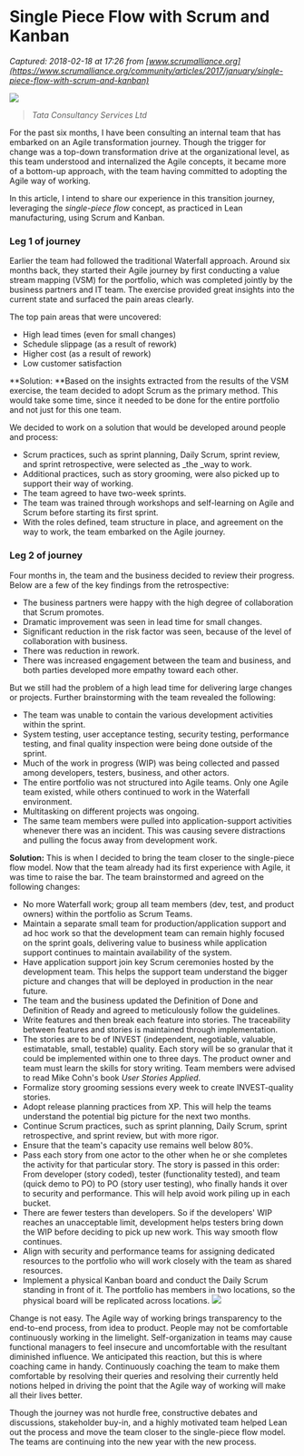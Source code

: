 # Single Piece Flow with Scrum and Kanban

_Captured: 2018-02-18 at 17:26 from [www.scrumalliance.org](https://www.scrumalliance.org/community/articles/2017/january/single-piece-flow-with-scrum-and-kanban)_

![](https://certification.scrumalliance.org/images/member200x200.jpg)

> _Tata Consultancy Services Ltd_

For the past six months, I have been consulting an internal team that has embarked on an Agile transformation journey. Though the trigger for change was a top-down transformation drive at the organizational level, as this team understood and internalized the Agile concepts, it became more of a bottom-up approach, with the team having committed to adopting the Agile way of working.

In this article, I intend to share our experience in this transition journey, leveraging the _single-piece flow_ concept, as practiced in Lean manufacturing, using Scrum and Kanban.

### Leg 1 of journey

Earlier the team had followed the traditional Waterfall approach. Around six months back, they started their Agile journey by first conducting a value stream mapping (VSM) for the portfolio, which was completed jointly by the business partners and IT team. The exercise provided great insights into the current state and surfaced the pain areas clearly.

The top pain areas that were uncovered:

  * High lead times (even for small changes)
  * Schedule slippage (as a result of rework)
  * Higher cost (as a result of rework)
  * Low customer satisfaction

**Solution: **Based on the insights extracted from the results of the VSM exercise, the team decided to adopt Scrum as the primary method. This would take some time, since it needed to be done for the entire portfolio and not just for this one team.

We decided to work on a solution that would be developed around people and process:

  * Scrum practices, such as sprint planning, Daily Scrum, sprint review, and sprint retrospective, were selected as _the _way to work.
  * Additional practices, such as story grooming, were also picked up to support their way of working.
  * The team agreed to have two-week sprints.
  * The team was trained through workshops and self-learning on Agile and Scrum before starting its first sprint.
  * With the roles defined, team structure in place, and agreement on the way to work, the team embarked on the Agile journey.

###  Leg 2 of journey

Four months in, the team and the business decided to review their progress. Below are a few of the key findings from the retrospective:

  * The business partners were happy with the high degree of collaboration that Scrum promotes.
  * Dramatic improvement was seen in lead time for small changes.
  * Significant reduction in the risk factor was seen, because of the level of collaboration with business.
  * There was reduction in rework.
  * There was increased engagement between the team and business, and both parties developed more empathy toward each other.

But we still had the problem of a high lead time for delivering large changes or projects. Further brainstorming with the team revealed the following:

  * The team was unable to contain the various development activities within the sprint.
  * System testing, user acceptance testing, security testing, performance testing, and final quality inspection were being done outside of the sprint.
  * Much of the work in progress (WIP) was being collected and passed among developers, testers, business, and other actors.
  * The entire portfolio was not structured into Agile teams. Only one Agile team existed, while others continued to work in the Waterfall environment.
  * Multitasking on different projects was ongoing.
  * The same team members were pulled into application-support activities whenever there was an incident. This was causing severe distractions and pulling the focus away from development work.

**Solution:** This is when I decided to bring the team closer to the single-piece flow model. Now that the team already had its first experience with Agile, it was time to raise the bar. The team brainstormed and agreed on the following changes:

  * No more Waterfall work; group all team members (dev, test, and product owners) within the portfolio as Scrum Teams.
  * Maintain a separate small team for production/application support and ad hoc work so that the development team can remain highly focused on the sprint goals, delivering value to business while application support continues to maintain availability of the system.
  * Have application support join key Scrum ceremonies hosted by the development team. This helps the support team understand the bigger picture and changes that will be deployed in production in the near future.
  * The team and the business updated the Definition of Done and Definition of Ready and agreed to meticulously follow the guidelines.
  * Write features and then break each feature into stories. The traceability between features and stories is maintained through implementation.
  * The stories are to be of INVEST (independent, negotiable, valuable, estimatable, small, testable) quality. Each story will be so granular that it could be implemented within one to three days. The product owner and team must learn the skills for story writing. Team members were advised to read Mike Cohn's book _User Stories Applied_.
  * Formalize story grooming sessions every week to create INVEST-quality stories.
  * Adopt release planning practices from XP. This will help the teams understand the potential big picture for the next two months.
  * Continue Scrum practices, such as sprint planning, Daily Scrum, sprint retrospective, and sprint review, but with more rigor.
  * Ensure that the team's capacity use remains well below 80%.
  * Pass each story from one actor to the other when he or she completes the activity for that particular story. The story is passed in this order: From developer (story coded), tester (functionality tested), and team (quick demo to PO) to PO (story user testing), who finally hands it over to security and performance. This will help avoid work piling up in each bucket.
  * There are fewer testers than developers. So if the developers' WIP reaches an unacceptable limit, development helps testers bring down the WIP before deciding to pick up new work. This way smooth flow continues.
  * Align with security and performance teams for assigning dedicated resources to the portfolio who will work closely with the team as shared resources.
  * Implement a physical Kanban board and conduct the Daily Scrum standing in front of it. The portfolio has members in two locations, so the physical board will be replicated across locations.
![](https://www.scrumalliance.org/getattachment/a9986be2-239a-4df6-a341-a11892d91d93/Kanban-jpg.png.aspx?width=700&height=494)

Change is not easy. The Agile way of working brings transparency to the end-to-end process, from idea to product. People may not be comfortable continuously working in the limelight. Self-organization in teams may cause functional managers to feel insecure and uncomfortable with the resultant diminished influence. We anticipated this reaction, but this is where coaching came in handy. Continuously coaching the team to make them comfortable by resolving their queries and resolving their currently held notions helped in driving the point that the Agile way of working will make all their lives better.

Though the journey was not hurdle free, constructive debates and discussions, stakeholder buy-in, and a highly motivated team helped Lean out the process and move the team closer to the single-piece flow model. The teams are continuing into the new year with the new process.
